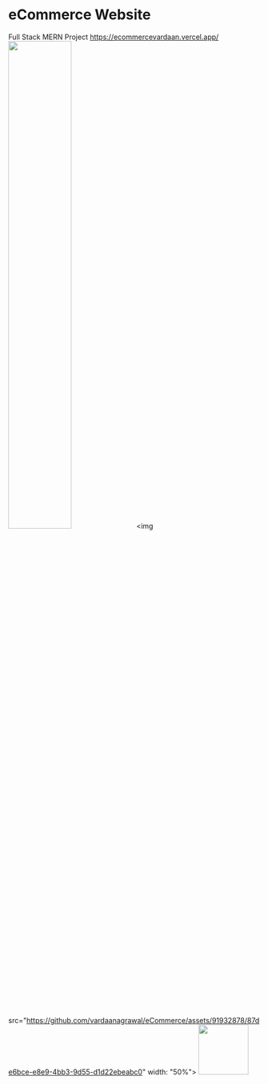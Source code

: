 # eCommerce Website
Full Stack MERN Project
https://ecommercevardaan.vercel.app/
<img src="https://github.com/vardaanagrawal/eCommerce/assets/91932878/8f226350-fd55-460e-8835-5a6f9d2da4a1" width="50%">
<img src="https://github.com/vardaanagrawal/eCommerce/assets/91932878/87de6bce-e8e9-4bb3-9d55-d1d22ebeabc0" width: "50%">
<img src="https://github.com/vardaanagrawal/eCommerce/assets/91932878/bd83e7d6-65cd-4e09-9275-884a8237707e" width="100">
